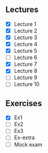 Lectures
------
- [x] Lecture 1
- [x] Lecture 2
- [x] Lecture 3
- [x] Lecture 4
- [x] Lecture 5
- [ ] Lecture 6
- [x] Lecture 7
- [x] Lecture 8
- [ ] Lecture 9
- [ ] Lecture 10

Exercises
-------
- [x] Ex1
- [ ] Ex2
- [ ] Ex3
- [ ] Ex-extra
- [ ] Mock exam
